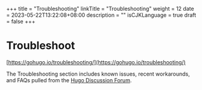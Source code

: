 +++
title = "Troubleshooting"
linkTitle = "Troubleshooting"
weight = 12
date = 2023-05-22T13:22:08+08:00
description = ""
isCJKLanguage = true
draft = false
+++

# Troubleshoot

[https://gohugo.io/troubleshooting/](https://gohugo.io/troubleshooting/)

The Troubleshooting section includes known issues, recent workarounds, and FAQs pulled from the [Hugo Discussion Forum](https://discourse.gohugo.io/).